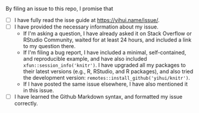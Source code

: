 By filing an issue to this repo, I promise that

- [ ] I have fully read the isse guide at https://yihui.name/issue/.
- [ ] I have provided the necessary information about my issue.
    - If I'm asking a question, I have already asked it on Stack Overflow or RStudio Community, waited for at least 24 hours, and included a link to my question there.
    - If I'm filing a bug report, I have included a minimal, self-contained, and reproducible example, and have also included `xfun::session_info('knitr')`. I have upgraded all my packages to their latest versions (e.g., R, RStudio, and R packages), and also tried the development version: `remotes::install_github('yihui/knitr')`.
    - If I have posted the same issue elsewhere, I have also mentioned it in this issue.
- [ ] I have learned the Github Markdown syntax, and formatted my issue correctly.

<!--
Pleaes keep the above portion in your issue and delete the portion below. Your issue will be closed if any of the above boxes is not checked. In certain (rare) cases, you may be exempted if you give a brief explanation (e.g., you are only making a suggestion for improvement). Thanks!
-->
